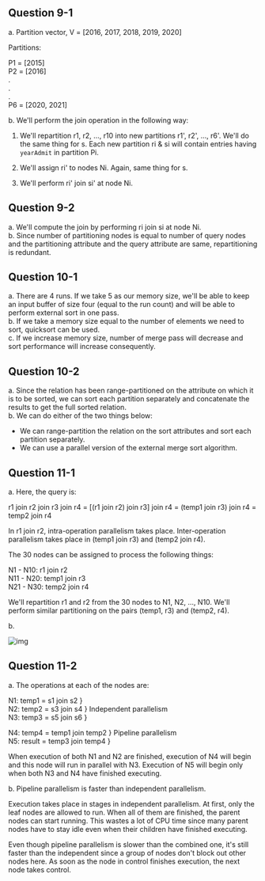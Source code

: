 ## Question 9-1

a. Partition vector, V = [2016, 2017, 2018, 2019, 2020]

Partitions:

P1 = [2015]  
P2 = [2016]  
.  
.  
.  
P6 = [2020, 2021]

b. We'll perform the join operation in the following way:

1. We'll repartition r1, r2, ..., r10 into new partitions r1', r2', ..., r6'. We'll do the same thing for s. Each new partition ri & si will contain entries having `yearAdmit` in partition Pi.

2. We'll assign ri' to nodes Ni. Again, same thing for s.

3. We'll perform ri' join si' at node Ni.

## Question 9-2

a. We'll compute the join by performing ri join si at node Ni.  
b. Since number of partitioning nodes is equal to number of query nodes and the partitioning attribute and the query attribute are same, repartitioning is redundant.

## Question 10-1

a. There are 4 runs. If we take 5 as our memory size, we'll be able to keep an input buffer of size four (equal to the run count) and will be able to perform external sort in one pass.  
b. If we take a memory size equal to the number of elements we need to sort, quicksort can be used.  
c. If we increase memory size, number of merge pass will decrease and sort performance will increase consequently.

## Question 10-2

a. Since the relation has been range-partitioned on the attribute on which it is to be sorted, we can sort each partition separately and concatenate the results to get the full sorted relation.  
b. We can do either of the two things below:

- We can range-partition the relation on the sort attributes and sort each partition separately.
- We can use a parallel version of the external merge sort algorithm.

## Question 11-1

a. Here, the query is:

r1 join r2 join r3 join r4 = [(r1 join r2) join r3] join r4 = (temp1 join r3) join r4 = temp2 join r4

In r1 join r2, intra-operation parallelism takes place. Inter-operation parallelism takes place in (temp1 join r3) and (temp2 join r4).

The 30 nodes can be assigned to process the following things:

N1 - N10: r1 join r2  
N11 - N20: temp1 join r3  
N21 - N30: temp2 join r4

We'll repartition r1 and r2 from the 30 nodes to N1, N2, ..., N10. We'll perform similar partitioning on the pairs (temp1, r3) and (temp2, r4).

b.

![img](https://i.imgur.com/VTyLxEF.png)

## Question 11-2

a. The operations at each of the nodes are:

N1: temp1 = s1 join s2 }  
N2: temp2 = s3 join s4 } Independent parallelism  
N3: temp3 = s5 join s6 }

N4: temp4 = temp1 join temp2 } Pipeline parallelism  
N5: result = temp3 join temp4 }

When execution of both N1 and N2 are finished, execution of N4 will begin and this node will run in parallel with N3. Execution of N5 will begin only when both N3 and N4 have finished executing.

b. Pipeline parallelism is faster than independent parallelism.

Execution takes place in stages in independent parallelism. At first, only the leaf nodes are allowed to run. When all of them are finished, the parent nodes can start running. This wastes a lot of CPU time since many parent nodes have to stay idle even when their children have finished executing.

Even though pipeline parallelism is slower than the combined one, it's still faster than the independent since a group of nodes don't block out other nodes here. As soon as the node in control finishes execution, the next node takes control.
